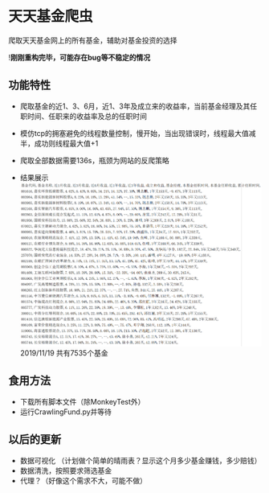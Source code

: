 # 天天基金爬虫
爬取天天基金网上的所有基金，辅助对基金投资的选择

!**刚刚重构完毕，可能存在bug等不稳定的情况**
        
## 功能特性
- 爬取基金的近1、3、6月，近1、3年及成立来的收益率，当前基金经理及其任职时间、任职来的收益率及总的任职时间
- 模仿tcp的拥塞避免的线程数量控制，慢开始，当出现错误时，线程最大值减半，成功则线程最大值+1
- 爬取全部数据需要136s，瓶颈为网站的反爬策略

- 结果展示
![Image text](./image/result.png)
    2019/11/19 共有7535个基金

## 食用方法
- 下载所有脚本文件（除MonkeyTest外）
- 运行CrawlingFund.py并等待

## 以后的更新
- 数据可视化 （计划做个简单的晴雨表？显示这个月多少基金赚钱，多少赔钱）
- 数据清洗，按照要求筛选基金
- 代理？（好像这个需求不大，可能不做）
